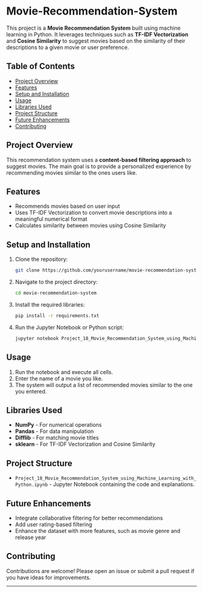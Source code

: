# Movie-Recommendation-System


This project is a **Movie Recommendation System** built using machine learning in Python. It leverages techniques such as **TF-IDF Vectorization** and **Cosine Similarity** to suggest movies based on the similarity of their descriptions to a given movie or user preference.

## Table of Contents

- [Project Overview](#project-overview)
- [Features](#features)
- [Setup and Installation](#setup-and-installation)
- [Usage](#usage)
- [Libraries Used](#libraries-used)
- [Project Structure](#project-structure)
- [Future Enhancements](#future-enhancements)
- [Contributing](#contributing)

## Project Overview

This recommendation system uses a **content-based filtering approach** to suggest movies. The main goal is to provide a personalized experience by recommending movies similar to the ones users like. 

## Features

- Recommends movies based on user input
- Uses TF-IDF Vectorization to convert movie descriptions into a meaningful numerical format
- Calculates similarity between movies using Cosine Similarity

## Setup and Installation

1. Clone the repository:
   ```bash
   git clone https://github.com/yourusername/movie-recommendation-system.git
   ```

2. Navigate to the project directory:
   ```bash
   cd movie-recommendation-system
   ```

3. Install the required libraries:
   ```bash
   pip install -r requirements.txt
   ```

4. Run the Jupyter Notebook or Python script:
   ```bash
   jupyter notebook Project_18_Movie_Recommendation_System_using_Machine_Learning_with_Python.ipynb
   ```

## Usage

1. Run the notebook and execute all cells.
2. Enter the name of a movie you like.
3. The system will output a list of recommended movies similar to the one you entered.

## Libraries Used

- **NumPy** - For numerical operations
- **Pandas** - For data manipulation
- **Difflib** - For matching movie titles
- **sklearn** - For TF-IDF Vectorization and Cosine Similarity

## Project Structure

- `Project_18_Movie_Recommendation_System_using_Machine_Learning_with_Python.ipynb` - Jupyter Notebook containing the code and explanations.

## Future Enhancements

- Integrate collaborative filtering for better recommendations
- Add user rating-based filtering
- Enhance the dataset with more features, such as movie genre and release year

## Contributing

Contributions are welcome! Please open an issue or submit a pull request if you have ideas for improvements.

---
